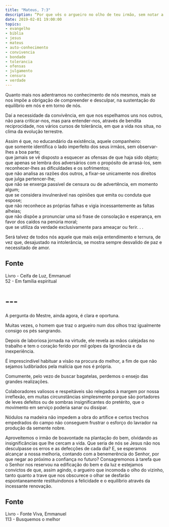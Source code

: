 ```yaml
---
title: "Mateus, 7:3"
description: “Por que vês o argueiro no olho de teu irmão, sem notar a trave que está no teu próprio?” – Jesus
date: 2019-02-01 19:00:00
topics: 
- evangelho
- biblia
- jesus
- mateus
- auto-conhecimento
- convivencia
- bondade
- tolerancia
- ofensas
- julgamento
- censura
- verdade
---
```


Quanto mais nos adentramos no conhecimento de nós mesmos, mais se nos impõe a
obrigação de compreender e desculpar, na sustentação do equilíbrio em nós e em
torno de nós.

Daí a necessidade da convivência, em que nos espelhamos uns nos outros, não para
criticar-nos, mas para entender-nos, através de bendita reciprocidade, nos
vários cursos de tolerância, em que a vida nos situa, no clima da evolução
terrestre.

Assim é que, no educandário da existência, aquele companheiro:  
que somente identifica o lado imperfeito dos seus irmãos, sem observar-lhes a boa parte;  
que jamais se vê disposto a esquecer as ofensas de que haja sido objeto;  
que apenas se lembra dos adversários com o propósito de arrasá-los, sem reconhecer-lhes as dificuldades e os sofrimentos;  
que não analisa as razões dos outros, a fixar-se unicamente nos direitos que julga pertencer-lhe;  
que não se enxerga passível de censura ou de advertência, em momento algum;  
que se considera invulnerável nas opiniões que emita ou conduta que espose;  
que não reconhece as próprias falhas e vigia incessantemente as faltas alheias;  
que não dispõe a pronunciar uma só frase de consolação e esperança, em favor dos caídos na penúria moral;  
que se utiliza da verdade exclusivamente para ameaçar ou ferir. . .  

Será talvez de todos nós aquele que mais exija entendimento e ternura, de vez
que, desajustado na intolerância, se mostra sempre desvalido de paz e
necessitado de amor.

## Fonte
Livro - Ceifa de Luz, Emmanuel  
52 - Em família espiritual

# ---

A pergunta do Mestre, ainda agora, é clara e oportuna.

Muitas vezes, o homem que traz o argueiro num dos olhos traz igualmente
consigo os pés sangrando.

Depois de laboriosa jornada na virtude, ele revela as mãos calejadas no
trabalho e tem o coração ferido por mil golpes da Ignorância e da inexperiência.

É imprescindível habituar a visão na procura do melhor, a fim de que não
sejamos ludibriados pela malícia que nos é própria.

Comumente, pelo vezo de buscar bagatelas, perdemos o ensejo das grandes
realizações.

Colaboradores valiosos e respeitáveis são relegados à margem por nossa
irreflexão, em muitas circunstâncias simplesmente porque são portadores de leves
defeitos ou de sombras insignificantes do pretérito, que o movimento em serviço
poderia sanar ou dissipar.

Nódulos na madeira não impedem a obra do artífice e certos trechos
empedrados do campo não conseguem frustrar o esforço do lavrador na produção da
semente nobre.

Aproveitemos o irmão de boa­vontade na plantação do bem, olvidando as
insignificâncias que lhe cercam a vida. Que seria de nós se Jesus não nos
desculpasse os erros e as defecções de cada dia?
E, se esperamos alcançar a nossa melhoria, contando com a benemerência
do Senhor, por que negar ao próximo a confiança no futuro?
Consagremo­nos à tarefa que o Senhor nos reservou na edificação do bem e
da luz e estejamos convictos de que, assim agindo, o argueiro que incomoda o olho
do vizinho, tanto quanto a trave que nos obscurece o olhar se desfarão
espontaneamente restituindo­nos a felicidade e o equilíbrio através da incessante
renovação.

## Fonte
Livro - Fonte Viva, Emmanuel  
113 - Busquemos o melhor
